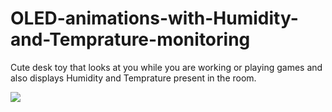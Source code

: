 # OLED-animations-with-Humidity-and-Temprature-monitoring

Cute desk toy that looks at you while you are working or playing games and also displays Humidity and Temprature present in the room.

![](https://github.com/Cute_desk_toy_with_eyes/oled_stm32.gif.gif)
